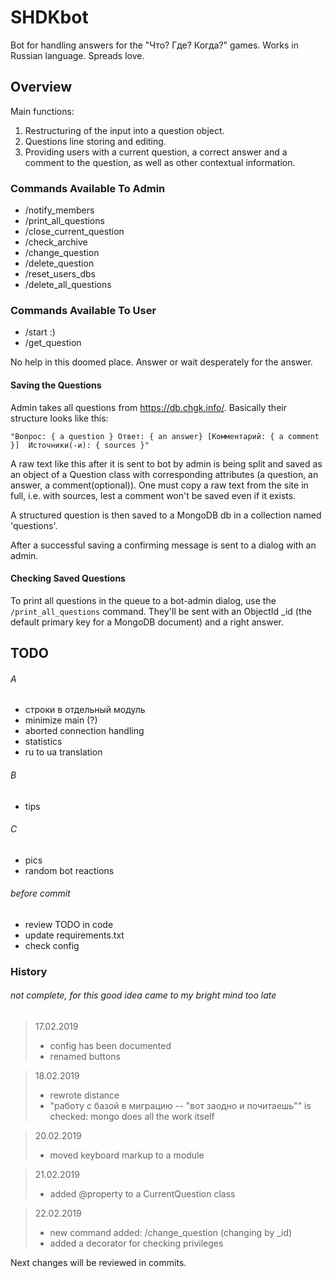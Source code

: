 # SHDKbot

Bot for handling answers for the "Что? Где? Когда?" games. 
Works in Russian language. Spreads love. 


## Overview 
Main functions:
1. Restructuring of the input into a question object. 
2. Questions line storing and editing.
3. Providing users with a current question, a correct answer and a comment 
to the question, as well as other contextual information. 


### Commands Available To Admin

* /notify_members 
* /print_all_questions
* /close_current_question
* /check_archive
* /change_question
* /delete_question
* /reset_users_dbs
* /delete_all_questions 


### Commands Available To User 
* /start :) 
* /get_question

No help in this doomed place. Answer or wait desperately for the answer. 

#### Saving the Questions  

Admin takes all questions from https://db.chgk.info/. Basically their 
structure looks like this: 

`"Вопрос: { a question } Ответ: { an answer} [Комментарий: { a comment }] 
Источники(-и): { sources }"`

A raw text like this after it is sent to bot by admin is being split and 
saved as an object of a Question class with corresponding attributes 
(a question, an answer, a comment(optional)). One must copy a raw 
text from the site in full, i.e. with sources, lest a comment won't be 
saved even if it exists.

A structured question is then saved to a MongoDB db in a collection
named 'questions'.  

After a successful saving a confirming message is sent to a dialog with 
an admin.


#### Checking Saved Questions 

To print all questions in the queue to a bot-admin dialog, use the 
`/print_all_questions` command. They'll be sent with an ObjectId _id 
(the default primary key for a MongoDB document) and 
a right answer. 


## TODO
###### A
* строки в отдельный модуль
* minimize main (?)
* aborted connection handling 
* statistics 
* ru to ua translation  

###### B
* tips

###### C
* pics
* random bot reactions 

###### before commit 
* review TODO in code 
* update requirements.txt
* check config


### History 
###### not complete, for this good idea came to my bright mind too late 
> 17.02.2019 
> * config has been documented 
> * renamed buttons 

> 18.02.2019
> * rewrote distance
> * "работу с базой в миграцию -- "вот заодно и почитаешь"" is checked:
mongo does all the work itself 

> 20.02.2019 
> * moved keyboard markup to a module

> 21.02.2019
> * added @property to a CurrentQuestion class 

 > 22.02.2019 
 > * new command added: /change_question (changing by _id)
 > * added a decorator for checking privileges 
 
 Next changes will be reviewed in commits. 